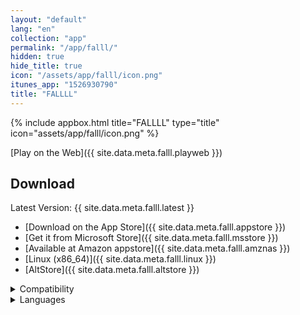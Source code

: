 ```yaml
---
layout: "default"
lang: "en"
collection: "app"
permalink: "/app/falll/"
hidden: true
hide_title: true
icon: "/assets/app/falll/icon.png"
itunes_app: "1526930790"
title: "FALLLL"
---
```


{% include appbox.html title="FALLLL" type="title" icon="assets/app/falll/icon.png" %}

[Play on the Web]({{ site.data.meta.falll.playweb }})

## Download

Latest Version: {{ site.data.meta.falll.latest }}

- [Download on the App Store]({{ site.data.meta.falll.appstore }})
- [Get it from Microsoft Store]({{ site.data.meta.falll.msstore }})
- [Available at Amazon appstore]({{ site.data.meta.falll.amznas }})
- [Linux (x86_64)]({{ site.data.meta.falll.linux }})
- [AltStore]({{ site.data.meta.falll.altstore }})

<details>
  <summary>Compatibility</summary>
  <ul>
    <li>iOS 12.0 or later.</li>
    <li>iPadOS 12.0 or later.</li>
    <li>macOS 10.13.0 or later.</li>
    <li>tvOS 12.0 or later.</li>
    <li>Windows 10 Version 10240.0 or later.</li>
    <ul>
      <li>x86</li>
      <li>x64</li>
      <li>Arm</li>
      <li>Arm64</li>
    </ul>
    <li>Linux</li>
    <ul>
      <li>x64</li>
    </ul>
    <li>Android 9.0 or later.</li>
  </ul>
</details>

<details>
  <summary>Languages</summary>
  <ul>
    <li>English</li>
    <li>Japanese</li>
    <li>Spanish</li>
  </ul>
</details>

